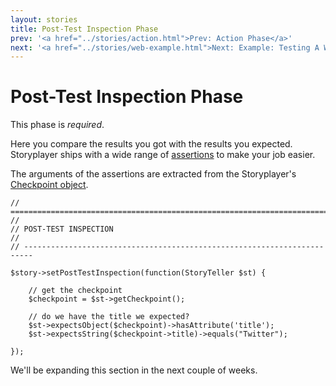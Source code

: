 ```yaml
---
layout: stories
title: Post-Test Inspection Phase
prev: '<a href="../stories/action.html">Prev: Action Phase</a>'
next: '<a href="../stories/web-example.html">Next: Example: Testing A Website</a>'
---
```


# Post-Test Inspection Phase

This phase is *required*.

Here you compare the results you got with the results you expected. Storyplayer ships with a wide range of [assertions](/storyplayer/modules/assertions/index.html) to make your job easier.

The arguments of the assertions are extracted from the Storyplayer's [Checkpoint object](/storyplayer/stories/the-checkpoint.html).

	// ========================================================================
	//
	// POST-TEST INSPECTION
	//
	// ------------------------------------------------------------------------

	$story->setPostTestInspection(function(StoryTeller $st) {

		// get the checkpoint
		$checkpoint = $st->getCheckpoint();

		// do we have the title we expected?
		$st->expectsObject($checkpoint)->hasAttribute('title');
		$st->expectsString($checkpoint->title)->equals("Twitter");

	});

We'll be expanding this section in the next couple of weeks.